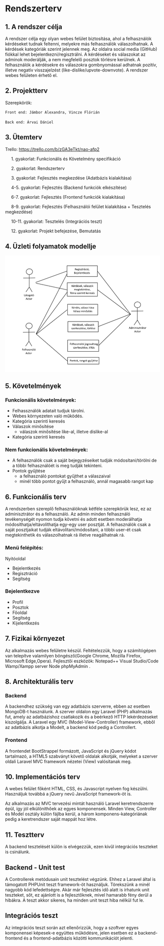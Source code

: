 # Rendszerterv

## 1. A rendszer célja

A rendszer célja egy olyan webes felület biztosítása, ahol a felhasználók kérdéseket tudnak feltenni, melyekre más felhasználók válaszolhatnak. A kérdések kategóriák szerint jelennek meg.
Az oldalra social media (GitHub) fiókkal lehet bejelentkezni/regisztrálni. A kérdéseket és válaszokat az adminok moderálják, a nem megfelelő posztok törlésre kerülnek.
A felhasználók a kérdésekre és válaszokra gombnyomással adhatnak pozitív, illetve negatív visszajelzést (like-dislike/upvote-downvote).
A rendszer webes felületen érhető el.

## 2. Projektterv

Szerepkörök:

	Front end: Jámbor Alexandra, Vincze Flórián
	
	Back end: Árvai Dániel

## 3. Ütemterv

Trello: https://trello.com/b/zGA3eTkt/nao-afp2


&nbsp;&nbsp;&nbsp;&nbsp; 1. gyakorlat: Funkcionális és Követelmény specifikáció

&nbsp;&nbsp;&nbsp;&nbsp; 2. gyakorlat: Rendszerterv

&nbsp;&nbsp;&nbsp;&nbsp; 3. gyakorlat: Fejlesztés megkezdése (Adatbázis kialakítása)

&nbsp;&nbsp;&nbsp;&nbsp; 4-5. gyakorlat: Fejlesztés (Backend funkciók elkészítése)

&nbsp;&nbsp;&nbsp;&nbsp; 6-7. gyakorlat: Fejlesztés (Frontend funkciók kialakítása)

&nbsp;&nbsp;&nbsp;&nbsp; 8-9. gyakorlat: Fejlesztés (Felhasználói felület kialakítása + Tesztelés megkezdése)

&nbsp;&nbsp;&nbsp;&nbsp; 10-11. gyakorlat: Tesztelés (Integrációs teszt)

&nbsp;&nbsp;&nbsp;&nbsp; 12. gyakorlat: Projekt befejezése, Bemutatás


## 4. Üzleti folyamatok modellje

![Üzleti folyamatok modell](img/model.png)

## 5. Követelmények

### Funkcionális követelmények:
- Felhassználók adatait tudjuk tárolni.
- Webes környezeten való működés.
- Kategória szerinti keresés
- Válaszok minősítése
	- válaszok minősítése like-al, illetve dislike-al
- Kategória szerinti keresés

### Nem funkcionális követelmények:
- A felhasználók csak a saját bejegyzéseiket tudják módosítani/törölni de a többi felhasználóét is meg tudják tekinteni.
- Pontok gyűjtése
	- a felhasználó pontokat gyűjthet a válaszaival
	- minél több pontot gyűjt a felhasználó, annál magasabb rangot kap
	
## 6. Funkcionális terv

A rendszerben szereplő felhasználóknak kétféle szerepkörük lesz, ez az adminisztrátor és a felhasználó.
Az admin minden felhasználó tevékenységét nyomon tudja követni és adott esetben moderálhatja módosíthatja/eltávolíthatja egy-egy user posztját.
A felhasználók csak a saját posztjaikat tudják eltávolítani/módosítani, a többi user-ét csak megtekinthetik és válaszolhatnak rá illetve reagálhatnak rá.

### Menü felépítés:
Nyitóoldal
- Bejelentkezés
- Regisztráció
- Segítség
	
### Bejelentkezve
- Profil
- Posztok
- Főoldal
- Segítség
- Kijelentkezés

## 7. Fizikai környezet

Az alkalmazás webes felületre készül. Feltételezzük, hogy a számítógépen van telepítve valamilyen böngésző(Google Chrome, Mozilla Firefox, Microsoft Edge,Opera).
Fejlesztői eszközök:
	Notepad++
	Visual  Studio/Code
	Wamp/Xampp server
	Node
	phpMyAdmin
	.

## 8. Architekturális terv

### Backend

A backendhez szükség van egy adatbázis szerverre, ebben az esetben MongoDB-t használunk. A szerver oldalon egy Laravel (PHP) alkalmazás fut, amely az adatbázishoz csatlakozik és a beérkező HTTP lekérdezéseket kiszolgálja.
A Laravel egy MVC (Model-View-Controller) framework, ebből az adatbázis alkotja a Modelt, a backend kód pedig a Controllert.

### Frontend

A frontendet BootStrappel formázott, JavaScript és jQuery kódot tartalmazó, a HTML5 szabványt követő oldalak alkotják, melyeket a szerver oldali Laravel MVC framework nézetei (View) valósítanak meg.

## 10. Implementációs terv

A webes felület főként HTML, CSS, és Javascript nyelven fog készülni. Használjuk továbbá a jQuery nevű JavaScript framework-öt is.

Az alkalmazás az MVC tervezési mintát használó Laravel keretrendszerre épül, így jól elkülöníthőek az egyes komponensek. Minden View, Controller és Model osztály külön fájlba kerül, a három komponens-kategóriának pedig a keretrendszer saját mappát hoz létre.

## 11. Tesztterv

A backend tesztelését külön is elvégezzük, ezen kívűl integrációs teszteket is csinálunk.

## Backend - Unit test

A Controllerek metódusain unit tesztelést végzünk. Ehhez a Laravel által is támogatott PHPUnit teszt framework-öt használjuk.
Törekszünk a minél nagyobb kód lefedettségre. Akár már fejlesztés idő alatt is írhatunk unit teszteket, sőt, ez ajánlott is a fejlesztőknek, mivel hamarabb fény derül a hibákra.
A teszt akkor sikeres, ha minden unit teszt hiba nélkül fut le.

## Integrációs teszt

Az integrációs teszt során azt ellenőrizzük, hogy a szoftver egyes komponensei képesek-e együttes működésre, jelen esetben ez a backend-frontend és a frontend-adatbázis közötti kommunikációt jelenti.
